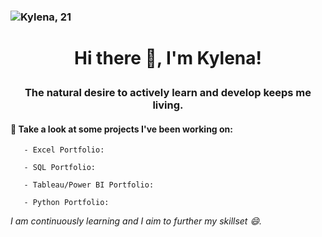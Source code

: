 

### ![Kylena, 21](https://github.com/kylenaaa/kylenaaa/assets/109061484/d5c89c76-98fe-4df8-9198-77d1c2ae1442)
# <p align="center">Hi there 👋, I'm Kylena!</p>
### <p align="center">The natural desire to actively learn and develop keeps me living.</p>
#### 🌱 Take a look at some projects I've been working on:

       - Excel Portfolio:

       - SQL Portfolio:

       - Tableau/Power BI Portfolio:

       - Python Portfolio:

_I am continuously learning and I aim to further my skillset 😄._

<!--
**kylenaaa/kylenaaa** is a ✨ _special_ ✨ repository because its `README.md` (this file) appears on your GitHub profile.

Here are some ideas to get you started:

- 🔭 I’m currently working on ...
- 🌱 I’m currently learning ...
- 👯 I’m looking to collaborate on ...
- 🤔 I’m looking for help with ...
- 💬 Ask me about ...
- 📫 How to reach me: ...
- 😄 Pronouns: ...
- ⚡ Fun fact: ...
-->
